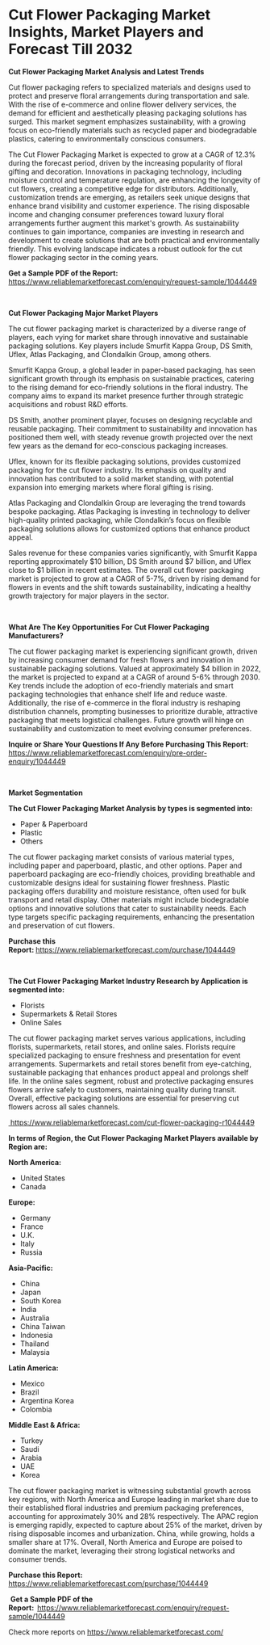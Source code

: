 <p><h1>Cut Flower Packaging Market Insights, Market Players and Forecast Till 2032</h1></p><p><strong>Cut Flower Packaging Market Analysis and Latest Trends</strong></p>
<p><p>Cut flower packaging refers to specialized materials and designs used to protect and preserve floral arrangements during transportation and sale. With the rise of e-commerce and online flower delivery services, the demand for efficient and aesthetically pleasing packaging solutions has surged. This market segment emphasizes sustainability, with a growing focus on eco-friendly materials such as recycled paper and biodegradable plastics, catering to environmentally conscious consumers.</p><p>The Cut Flower Packaging Market is expected to grow at a CAGR of 12.3% during the forecast period, driven by the increasing popularity of floral gifting and decoration. Innovations in packaging technology, including moisture control and temperature regulation, are enhancing the longevity of cut flowers, creating a competitive edge for distributors. Additionally, customization trends are emerging, as retailers seek unique designs that enhance brand visibility and customer experience. The rising disposable income and changing consumer preferences toward luxury floral arrangements further augment this market's growth. As sustainability continues to gain importance, companies are investing in research and development to create solutions that are both practical and environmentally friendly. This evolving landscape indicates a robust outlook for the cut flower packaging sector in the coming years.</p></p>
<p><strong>Get a Sample PDF of the Report:&nbsp;</strong> <a href="https://www.reliablemarketforecast.com/enquiry/request-sample/1044449?utm_campaign=3203&utm_medium=2&utm_source=Github&utm_content=ia&utm_term=04042025&utm_id=cut-flower-packaging">https://www.reliablemarketforecast.com/enquiry/request-sample/1044449</a></p>
<p>&nbsp;</p>
<p><strong>Cut Flower Packaging Major Market Players</strong></p>
<p><p>The cut flower packaging market is characterized by a diverse range of players, each vying for market share through innovative and sustainable packaging solutions. Key players include Smurfit Kappa Group, DS Smith, Uflex, Atlas Packaging, and Clondalkin Group, among others.</p><p>Smurfit Kappa Group, a global leader in paper-based packaging, has seen significant growth through its emphasis on sustainable practices, catering to the rising demand for eco-friendly solutions in the floral industry. The company aims to expand its market presence further through strategic acquisitions and robust R&D efforts.</p><p>DS Smith, another prominent player, focuses on designing recyclable and reusable packaging. Their commitment to sustainability and innovation has positioned them well, with steady revenue growth projected over the next few years as the demand for eco-conscious packaging increases.</p><p>Uflex, known for its flexible packaging solutions, provides customized packaging for the cut flower industry. Its emphasis on quality and innovation has contributed to a solid market standing, with potential expansion into emerging markets where floral gifting is rising. </p><p>Atlas Packaging and Clondalkin Group are leveraging the trend towards bespoke packaging. Atlas Packaging is investing in technology to deliver high-quality printed packaging, while Clondalkin’s focus on flexible packaging solutions allows for customized options that enhance product appeal.</p><p>Sales revenue for these companies varies significantly, with Smurfit Kappa reporting approximately $10 billion, DS Smith around $7 billion, and Uflex close to $1 billion in recent estimates. The overall cut flower packaging market is projected to grow at a CAGR of 5-7%, driven by rising demand for flowers in events and the shift towards sustainability, indicating a healthy growth trajectory for major players in the sector.</p></p>
<p>&nbsp;</p>
<p><strong>What Are The Key Opportunities For Cut Flower Packaging Manufacturers?</strong></p>
<p><p>The cut flower packaging market is experiencing significant growth, driven by increasing consumer demand for fresh flowers and innovation in sustainable packaging solutions. Valued at approximately $4 billion in 2022, the market is projected to expand at a CAGR of around 5-6% through 2030. Key trends include the adoption of eco-friendly materials and smart packaging technologies that enhance shelf life and reduce waste. Additionally, the rise of e-commerce in the floral industry is reshaping distribution channels, prompting businesses to prioritize durable, attractive packaging that meets logistical challenges. Future growth will hinge on sustainability and customization to meet evolving consumer preferences.</p></p>
<p><strong>Inquire or Share Your Questions If Any Before Purchasing This Report:</strong> <a href="https://www.reliablemarketforecast.com/enquiry/pre-order-enquiry/1044449?utm_campaign=3203&utm_medium=2&utm_source=Github&utm_content=ia&utm_term=04042025&utm_id=cut-flower-packaging">https://www.reliablemarketforecast.com/enquiry/pre-order-enquiry/1044449</a></p>
<p>&nbsp;</p>
<p><strong>Market Segmentation</strong></p>
<p><strong>The Cut Flower Packaging Market Analysis by types is segmented into:</strong></p>
<p><ul><li>Paper & Paperboard</li><li>Plastic</li><li>Others</li></ul></p>
<p><p>The cut flower packaging market consists of various material types, including paper and paperboard, plastic, and other options. Paper and paperboard packaging are eco-friendly choices, providing breathable and customizable designs ideal for sustaining flower freshness. Plastic packaging offers durability and moisture resistance, often used for bulk transport and retail display. Other materials might include biodegradable options and innovative solutions that cater to sustainability needs. Each type targets specific packaging requirements, enhancing the presentation and preservation of cut flowers.</p></p>
<p><strong>Purchase this Report:&nbsp;</strong><a href="https://www.reliablemarketforecast.com/purchase/1044449?utm_campaign=3203&utm_medium=2&utm_source=Github&utm_content=ia&utm_term=04042025&utm_id=cut-flower-packaging">https://www.reliablemarketforecast.com/purchase/1044449</a></p>
<p>&nbsp;</p>
<p><strong>The Cut Flower Packaging Market Industry Research by Application is segmented into:</strong></p>
<p><ul><li>Florists</li><li>Supermarkets & Retail Stores</li><li>Online Sales</li></ul></p>
<p><p>The cut flower packaging market serves various applications, including florists, supermarkets, retail stores, and online sales. Florists require specialized packaging to ensure freshness and presentation for event arrangements. Supermarkets and retail stores benefit from eye-catching, sustainable packaging that enhances product appeal and prolongs shelf life. In the online sales segment, robust and protective packaging ensures flowers arrive safely to customers, maintaining quality during transit. Overall, effective packaging solutions are essential for preserving cut flowers across all sales channels.</p></p>
<p><a href="https://www.reliablemarketforecast.com/cut-flower-packaging-r1044449?utm_campaign=3203&utm_medium=2&utm_source=Github&utm_content=ia&utm_term=04042025&utm_id=cut-flower-packaging">&nbsp;https://www.reliablemarketforecast.com/cut-flower-packaging-r1044449</a></p>
<p><strong>In terms of Region, the Cut Flower Packaging Market Players available by Region are:</strong></p>
<p>
    <p> <strong> North America: </strong>
        <ul>
            <li>United States</li>
            <li>Canada</li>
        </ul>
        </p> 
    <p> <strong> Europe: </strong>
        <ul>
            <li>Germany</li>
            <li>France</li>
            <li>U.K.</li>
            <li>Italy</li>
            <li>Russia</li>
        </ul>
        </p> 
    <p> <strong> Asia-Pacific: </strong>
        <ul>
            <li>China</li>
            <li>Japan</li>
            <li>South Korea</li>
            <li>India</li>
            <li>Australia</li>
            <li>China Taiwan</li>
            <li>Indonesia</li>
            <li>Thailand</li>
            <li>Malaysia</li>
        </ul>
        </p> 
    <p> <strong> Latin America: </strong>
        <ul>
            <li>Mexico</li>
            <li>Brazil</li>
            <li>Argentina Korea</li>
            <li>Colombia</li>
        </ul>
        </p> 
    <p> <strong> Middle East & Africa: </strong>
        <ul>
            <li>Turkey</li>
            <li>Saudi</li>
            <li>Arabia</li>
            <li>UAE</li>
            <li>Korea</li>
        </ul>
    </p>
    </p>
<p><p>The cut flower packaging market is witnessing substantial growth across key regions, with North America and Europe leading in market share due to their established floral industries and premium packaging preferences, accounting for approximately 30% and 28% respectively. The APAC region is emerging rapidly, expected to capture about 25% of the market, driven by rising disposable incomes and urbanization. China, while growing, holds a smaller share at 17%. Overall, North America and Europe are poised to dominate the market, leveraging their strong logistical networks and consumer trends.</p></p>
<p><strong>Purchase this Report: </strong><a href="https://www.reliablemarketforecast.com/purchase/1044449?utm_campaign=3203&utm_medium=2&utm_source=Github&utm_content=ia&utm_term=04042025&utm_id=cut-flower-packaging">https://www.reliablemarketforecast.com/purchase/1044449</a></p>
<p>&nbsp;<strong>Get a Sample PDF of the Report:&nbsp;&nbsp;</strong><a href="https://www.reliablemarketforecast.com/enquiry/request-sample/1044449?utm_campaign=3203&utm_medium=2&utm_source=Github&utm_content=ia&utm_term=04042025&utm_id=cut-flower-packaging">https://www.reliablemarketforecast.com/enquiry/request-sample/1044449</a></p>
<p><strong></strong></p>
<p>Check more reports on <a href="https://www.reliablemarketforecast.com/?utm_campaign=3203&utm_medium=2&utm_source=Github&utm_content=ia&utm_term=04042025&utm_id=cut-flower-packaging">https://www.reliablemarketforecast.com/</a></p>